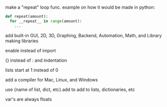 make a "repeat" loop func. example on how it would be made in python:
```py
def repeat(amount):
  for __repeat__ in range(amount):
    ...
```

add built-in GUI, 2D, 3D, Graphing, Backend, Automation, Math, and Library making libraries

enable instead of import

{} instead of : and indentation 

lists start at 1 instead of 0

add a compiler for Mac, Linux, and Windows

use {name of list, dict, etc}.add to add to lists, dictionaries, etc

var's are always floats
